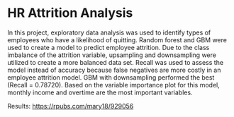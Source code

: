 # HR Attrition Analysis
In this project, exploratory data analysis was used to identify types of employees who have a likelihood of quitting. Random forest and GBM were used to create a model to predict employee attrition. Due to the class imbalance of the attrition variable, upsampling and downsampling were utilized to create a more balanced data set. Recall was used to assess the model instead of accuracy because false negatives are more costly in an employee attrition model. GBM with downsampling performed the best (Recall = 0.78720). Based on the variable importance plot for this model, monthly income and overtime are the most important variables. <br />

Results: https://rpubs.com/mary18/929056
